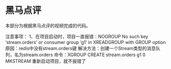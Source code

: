 # 黑马点评
本部分为根据黑马点评的视频完成的代码。

注意事项：
1、在项目启动时，项目一直报错：NOGROUP No such key ‘stream.orders’ or consumer group ‘g1’ in XREADGROUP with GROUP option
原因：redis中没有stream.orders键
解决方法：创建一个Stream类型的消息队列，名为stream.orders
命令：XGROUP CREATE stream.orders g1 0 MKSTREAM
重新启动项目，就不报错了

